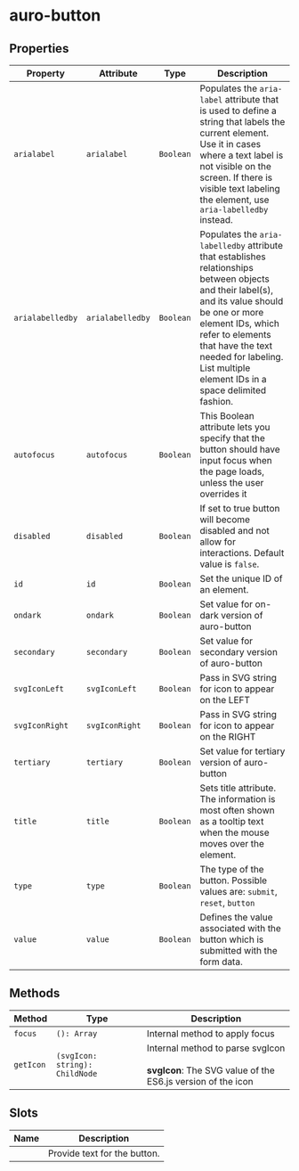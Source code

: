 # auro-button

## Properties

| Property         | Attribute        | Type      | Description                                      |
|------------------|------------------|-----------|--------------------------------------------------|
| `arialabel`      | `arialabel`      | `Boolean` | Populates the `aria-label` attribute that is used to define a string that labels the current element. Use it in cases where a text label is not visible on the screen. If there is visible text labeling the element, use `aria-labelledby` instead. |
| `arialabelledby` | `arialabelledby` | `Boolean` | Populates the `aria-labelledby` attribute that establishes relationships between objects and their label(s), and its value should be one or more element IDs, which refer to elements that have the text needed for labeling. List multiple element IDs in a space delimited fashion. |
| `autofocus`      | `autofocus`      | `Boolean` | This Boolean attribute lets you specify that the button should have input focus when the page loads, unless the user overrides it |
| `disabled`       | `disabled`       | `Boolean` | If set to true button will become disabled and not allow for interactions. Default value is `false`. |
| `id`             | `id`             | `Boolean` | Set the unique ID of an element.                 |
| `ondark`         | `ondark`         | `Boolean` | Set value for on-dark version of auro-button     |
| `secondary`      | `secondary`      | `Boolean` | Set value for secondary version of auro-button   |
| `svgIconLeft`    | `svgIconLeft`    | `Boolean` | Pass in SVG string for icon to appear on the LEFT |
| `svgIconRight`   | `svgIconRight`   | `Boolean` | Pass in SVG string for icon to appear on the RIGHT |
| `tertiary`       | `tertiary`       | `Boolean` | Set value for tertiary version of auro-button    |
| `title`          | `title`          | `Boolean` | Sets title attribute. The information is most often shown as a tooltip text when the mouse moves over the element. |
| `type`           | `type`           | `Boolean` | The type of the button. Possible values are: `submit`, `reset`, `button` |
| `value`          | `value`          | `Boolean` | Defines the value associated with the button which is submitted with the form data. |

## Methods

| Method    | Type                           | Description                                      |
|-----------|--------------------------------|--------------------------------------------------|
| `focus`   | `(): Array`                    | Internal method to apply focus                   |
| `getIcon` | `(svgIcon: string): ChildNode` | Internal method to parse svgIcon<br /><br />**svgIcon**: The SVG value of the ES6.js version of the icon |

## Slots

| Name | Description                  |
|------|------------------------------|
|      | Provide text for the button. |
